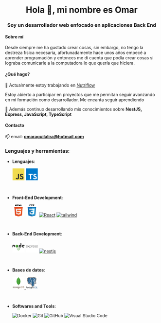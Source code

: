 <h1 align="center">Hola 👋, mi nombre es Omar</h1>
<h3 align="center">Soy un desarrollador web enfocado en aplicaciones Back End</h3>

<h4 align="left">Sobre mí</h4>
<p>Desde siempre me ha gustado crear cosas, sin embargo, no tengo la destreza física necesaria, afortunadamente hace unos años empecé a aprender programación y entonces me di cuenta que podía crear cosas si lograba comunicarle a la computadora lo que quería que hiciera.</p>

<h4>¿Qué hago?</h4>

🔭 Actualmente estoy trabajando en [Nutriflow](https://github.com/nutriflowhenry/nutri-flow-backend)

<p>Estoy abierto a participar en proyectos que me permitan seguir avanzando en mi formación como desarrollador. Me encanta seguir aprendiendo</p>

<p>🌱 Además continuo desarrollando mis conocimientos sobre <b>NestJS, Express, JavaScript, TypeScript</b></p>

<h4>Contacto</h4>

📫 email: **omaraguilalira@hotmail.com**


<h3 align="left">Lenguajes y herramientas:</h3>

<p align="center">

- **Lenguajes**:
    
    <p><a href="https://developer.mozilla.org/en-US/docs/Web/JavaScript" target="_blank" rel="noreferrer"> <img src="https://raw.githubusercontent.com/devicons/devicon/master/icons/javascript/javascript-original.svg" alt="javascript" width="40" height="40"/></a> <a href="https://www.typescriptlang.org/" target="_blank" rel="noreferrer"> <img src="https://raw.githubusercontent.com/devicons/devicon/master/icons/typescript/typescript-original.svg" alt="typescript" width="40" height="40"/></a></p>
    
<br>   
    
- **Front-End Development**:

  <p><a href="https://www.w3.org/html/" target="_blank" rel="noreferrer"><img src="https://raw.githubusercontent.com/devicons/devicon/master/icons/html5/html5-original-wordmark.svg" alt="html5" width="40" height="40"/></a> <a href="https://www.w3schools.com/css/" target="_blank" rel="noreferrer"><img src="https://raw.githubusercontent.com/devicons/devicon/master/icons/css3/css3-original-wordmark.svg" alt="CSS" width="40" height="40"/></a> <a href="https://react.dev/" target="_blank" rel="noreferrer"><img src="https://cdn.jsdelivr.net/gh/devicons/devicon@latest/icons/react/react-original.svg" alt="React" width="40" height="40"/></a> <a href="https://tailwindcss.com/" target="_blank" rel="noreferrer"><img src="https://cdn.jsdelivr.net/gh/devicons/devicon@latest/icons/tailwindcss/tailwindcss-original.svg" alt="tailwind" width="40" height="40"/></a></p>

<br>

- **Back-End Development**:

  <p><a href="https://nodejs.org" target="_blank" rel="noreferrer"> <img src="https://raw.githubusercontent.com/devicons/devicon/master/icons/nodejs/nodejs-original-wordmark.svg" alt="nodejs" width="40" height="40"/></a>  <a href="https://expressjs.com" target="_blank" rel="noreferrer"> <img src="https://raw.githubusercontent.com/devicons/devicon/master/icons/express/express-original-wordmark.svg" alt="express" width="40" height="40"/></a>  <a href="https://nestjs.com/" target="_blank" rel="noreferrer"> <img src="https://cdn.jsdelivr.net/gh/devicons/devicon@latest/icons/nestjs/nestjs-original.svg" alt="nestjs" width="40" height="40"/> </a></p>

<br>

- **Bases de datos**:

    <p><a href="https://www.mongodb.com/" target="_blank" rel="noreferrer"> <img src="https://raw.githubusercontent.com/devicons/devicon/master/icons/mongodb/mongodb-original-wordmark.svg" alt="mongodb" width="40" height="40"/> </a>   <a href="https://www.postgresql.org" target="_blank" rel="noreferrer"> <img src="https://raw.githubusercontent.com/devicons/devicon/master/icons/postgresql/postgresql-original-wordmark.svg" alt="postgresql" width="40" height="40"/> </a></p>
    
<br>

- **Softwares and Tools**:

    ![Docker](https://img.shields.io/badge/Docker-2CA5E0?style=for-the-badge&logo=docker&logoColor=white)
    ![Git](https://img.shields.io/badge/git-%23F05033.svg?style=for-the-badge&logo=git&logoColor=white)
    ![GitHub](https://img.shields.io/badge/github-%23121011.svg?style=for-the-badge&logo=github&logoColor=white)
    ![Visual Studio Code](https://img.shields.io/badge/Visual%20Studio%20Code-0078d7.svg?style=for-the-badge&logo=visual-studio-code&logoColor=white)

<br>

</p>
